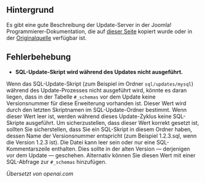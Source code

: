 <!-- Filename: Deploying_an_Update_Server / Display title: Aktualisiere Server -->

## Hintergrund

Es gibt eine gute Beschreibung der Update-Server in der Joomla! Programmierer-Dokumentation, die auf [dieser Seite](jdocmanual?article=docus/install-update/update-server) kopiert wurde oder in der [Originalquelle](https://manual.joomla.org/docs/building-extensions/install-update/update-server/) verfügbar ist.

## Fehlerbehebung

- **SQL-Update-Skript wird während des Updates nicht ausgeführt.**

Wenn das SQL-Update-Skript (zum Beispiel im Ordner `sql/updates/mysql`) während des Update-Prozesses nicht ausgeführt wird, könnte es daran liegen, dass in der Tabelle `#_schemas` vor dem Update keine Versionsnummer für diese Erweiterung vorhanden ist. Dieser Wert wird durch den letzten Skriptnamen im SQL-Update-Ordner bestimmt. Wenn dieser Wert leer ist, werden während dieses Update-Zyklus keine SQL-Skripte ausgeführt. Um sicherzustellen, dass dieser Wert korrekt gesetzt ist, sollten Sie sicherstellen, dass Sie ein SQL-Skript in diesem Ordner haben, dessen Name der Versionsnummer entspricht (zum Beispiel 1.2.3.sql, wenn die Version 1.2.3 ist). Die Datei kann leer sein oder nur eine SQL-Kommentarszeile enthalten. Dies sollte in der alten Version — derjenigen vor dem Update — geschehen. Alternativ können Sie diesen Wert mit einer SQL-Abfrage zur `#_schemas` hinzufügen.

*Übersetzt von openai.com*
